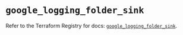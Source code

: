 # `google_logging_folder_sink`

Refer to the Terraform Registry for docs: [`google_logging_folder_sink`](https://registry.terraform.io/providers/hashicorp/google/6.32.0/docs/resources/logging_folder_sink).
